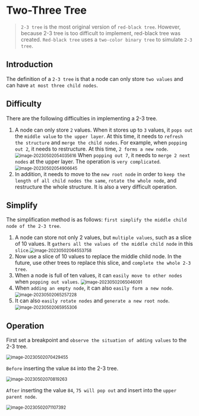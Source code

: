 # Two-Three Tree

> `2-3 tree` is the most original version of `red-black tree`.
> However, because 2-3 tree is too difficult to implement, red-black tree was created.
> `Red-black tree` uses a `two-color binary tree` to simulate `2-3 tree`.

## Introduction

The definition of a `2-3 tree` is that a node can only store `two values` and can have `at most three child nodes`.

## Difficulty

There are the following difficulties in implementing a 2-3 tree.

1. A node can only store `2` values.
   When it stores up to `3` values, it `pops out` the `middle value` to `the upper layer`.
   At this time, it needs to `refresh the structure` and `merge the child nodes`.
   For example, when `popping out 2`, it needs to restructure. At this time, `2 forms a new node`.<img src="../assets/image-20230502054035616.png" alt="image-20230502054035616" style="zoom:80%;" /> 
   When `popping out 7`, it needs to `merge 2 next nodes` at the upper layer.
   The operation is `very complicated`.
   <img src="../assets/image-20230502054906645.png" alt="image-20230502054906645" style="zoom:80%;" /> 
2. In addition, it needs to move to the `new root node` in order to `keep the length of all child nodes the same`, `rotate the whole node`, and restructure the whole structure.
   It is also a very difficult operation.

## Simplify

The simplification method is as follows: `first simplify the middle child node of the 2-3 tree`.

1. A node can store not only 2 values, but `multiple values`, such as a slice of 10 values.
   It `gathers all the values of the middle child node` in this `slice`.<img src="../assets/image-20230502064553758.png" alt="image-20230502064553758" style="zoom:80%;" />
2. Now use a slice of 10 values to replace the middle child node.
   In the future, use other trees to replace this slice, and `complete the whole 2-3 tree`.
3. When a node is full of ten values, it can `easily move to other nodes` when `popping out values`.
   <img src="../assets/image-20230502065046091.png" alt="image-20230502065046091" style="zoom:80%;" /> 
4. When `adding an empty node`, it can also `easily form a new node`.
   <img src="../assets/image-20230502065257228.png" alt="image-20230502065257228" style="zoom:80%;" />
5. It can also `easily rotate nodes` and `generate a new root node`.
   <img src="../assets/image-20230502065955306.png" alt="image-20230502065955306" style="zoom:80%;" />

## Operation

First set a breakpoint and `observe the situation of adding values` to the 2-3 tree.

<img src="../assets/image-20230502070429455.png" alt="image-20230502070429455" style="zoom:80%;" /> 

`Before` inserting the value `84` into the 2-3 tree.

<img src="../assets/image-20230502070819263.png" alt="image-20230502070819263" style="zoom:80%;" /> 

`After` inserting the value `84`, `75 will pop out` and insert into the `upper parent node`.

<img src="../assets/image-20230502071107392.png" alt="image-20230502071107392" style="zoom:80%;" /> 







